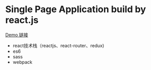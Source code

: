 # Single Page Application build by react.js  

[Demo 链接](https://react.wenhuabin.com/)

- react技术栈（reactjs、react-router、redux)
- es6
- sass
- webpack
